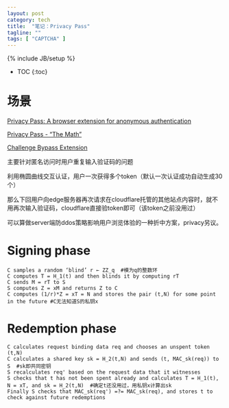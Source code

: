 ```yaml
---
layout: post
category: tech
title:  "笔记：Privacy Pass"
tagline: ""
tags: [ "CAPTCHA" ] 
---
```

{% include JB/setup %}

* TOC
{:toc}

# 场景

[Privacy Pass: A browser extension for anonymous authentication](https://medium.com/@alxdavids/privacy-pass-6f0acf075288)

[Privacy Pass - “The Math”](https://blog.cloudflare.com/privacy-pass-the-math/)

[Challenge Bypass Extension](https://github.com/privacypass/challenge-bypass-extension)

主要针对匿名访问时用户重复输入验证码的问题

利用椭圆曲线交互认证，用户一次获得多个token（默认一次认证成功自动生成30个）

那么下回用户向edge服务器再次请求在cloudflare托管的其他站点内容时，就不用再次输入验证码，cloudflare直接验token即可（该token之前没用过）

可以算做server端防ddos策略影响用户浏览体验的一种折中方案，privacy另议。

# Signing phase

    C samples a random ‘blind’ r ← ZZ_q  #模为q的整数环
    C computes T = H_1(t) and then blinds it by computing rT  
    C sends M = rT to S
    S computes Z = xM and returns Z to C
    C computes (1/r)*Z = xT = N and stores the pair (t,N) for some point in the future #C无法知道S的私钥x

# Redemption phase

    C calculates request binding data req and chooses an unspent token (t,N)
    C calculates a shared key sk = H_2(t,N) and sends (t, MAC_sk(req)) to S  #sk即共同密钥
    S recalculates req' based on the request data that it witnesses
    S checks that t has not been spent already and calculates T = H_1(t), N = xT, and sk = H_2(t,N)  #确定t还没用过，用私钥x计算出sk
    Finally S checks that MAC_sk(req') =?= MAC_sk(req), and stores t to check against future redemptions

